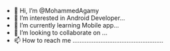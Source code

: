 - 👋 Hi, I’m @MohammedAgamy
- 👀 I’m interested in Android Developer...
- 🌱 I’m currently learning Mobile app...
- 💞️ I’m looking to collaborate on ...
- 📫 How to reach me ....................................................

<!---
MohammedAgamy/MohammedAgamy is a ✨ special ✨ repository because its `README.md` (this file) appears on your GitHub profile.
You can click the Preview link to take a look at your changes.
--->
